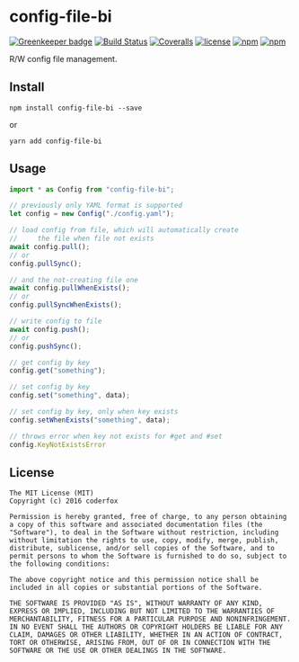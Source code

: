 config-file-bi
=====

[![Greenkeeper badge](https://badges.greenkeeper.io/coderfox/config-file-bi.svg)](https://greenkeeper.io/)
[![Build Status](https://img.shields.io/travis/coderfox/config-file-bi.svg?style=flat-square)](https://travis-ci.org/coderfox/config-file-bi)
[![Coveralls](https://img.shields.io/coveralls/coderfox/config-file-bi.svg?style=flat-square)](https://coveralls.io/github/coderfox/config-file-bi)
[![license](https://img.shields.io/github/license/coderfox/config-file-bi.svg?style=flat-square)](https://github.com/coderfox/config-file-bi/blob/master/LICENSE)
[![npm](https://img.shields.io/npm/dt/config-file-bi.svg?style=flat-square)](https://www.npmjs.com/package/config-file-bi)
[![npm](https://img.shields.io/npm/v/config-file-bi.svg?style=flat-square)](https://www.npmjs.com/package/config-file-bi)

R/W config file management.

Install
-----

```
npm install config-file-bi --save
```

or

```
yarn add config-file-bi
```

Usage
-----

```TypeScript
import * as Config from "config-file-bi";

// previously only YAML format is supported
let config = new Config("./config.yaml");

// load config from file, which will automatically create
//     the file when file not exists
await config.pull();
// or
config.pullSync();

// and the not-creating file one
await config.pullWhenExists();
// or
config.pullSyncWhenExists();

// write config to file
await config.push();
// or
config.pushSync();

// get config by key
config.get("something");

// set config by key
config.set("something", data);

// set config by key, only when key exists
config.setWhenExists("something", data);

// throws error when key not exists for #get and #set
config.KeyNotExistsError
```

License
-----

```
The MIT License (MIT)
Copyright (c) 2016 coderfox

Permission is hereby granted, free of charge, to any person obtaining a copy of this software and associated documentation files (the "Software"), to deal in the Software without restriction, including without limitation the rights to use, copy, modify, merge, publish, distribute, sublicense, and/or sell copies of the Software, and to permit persons to whom the Software is furnished to do so, subject to the following conditions:

The above copyright notice and this permission notice shall be included in all copies or substantial portions of the Software.

THE SOFTWARE IS PROVIDED "AS IS", WITHOUT WARRANTY OF ANY KIND, EXPRESS OR IMPLIED, INCLUDING BUT NOT LIMITED TO THE WARRANTIES OF MERCHANTABILITY, FITNESS FOR A PARTICULAR PURPOSE AND NONINFRINGEMENT. IN NO EVENT SHALL THE AUTHORS OR COPYRIGHT HOLDERS BE LIABLE FOR ANY CLAIM, DAMAGES OR OTHER LIABILITY, WHETHER IN AN ACTION OF CONTRACT, TORT OR OTHERWISE, ARISING FROM, OUT OF OR IN CONNECTION WITH THE SOFTWARE OR THE USE OR OTHER DEALINGS IN THE SOFTWARE.
```